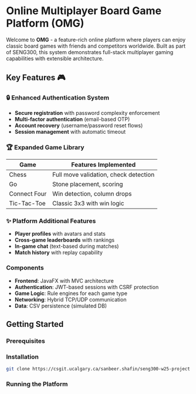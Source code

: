# Online Multiplayer Board Game Platform (OMG)

Welcome to **OMG** - a feature-rich online platform where players can enjoy classic board games with friends and competitors worldwide. Built as part of SENG300, this system demonstrates full-stack multiplayer gaming capabilities with extensible architecture.

## Key Features 🎮

### 🔒 Enhanced Authentication System
- **Secure registration** with password complexity enforcement
- **Multi-factor authentication** (email-based OTP)
- **Account recovery** (username/password reset flows)
- **Session management** with automatic timeout

### 🏆 Expanded Game Library
| Game        | Features Implemented                  |
|-------------|---------------------------------------|
| Chess       | Full move validation, check detection |
| Go          | Stone placement, scoring              |
| Connect Four| Win detection, column drops           |
| Tic-Tac-Toe | Classic 3x3 with win logic            |

### ✨ Platform Additional Features
- **Player profiles** with avatars and stats
- **Cross-game leaderboards** with rankings
- **In-game chat** (text-based during matches)
- **Match history** with replay capability

### Components
- **Frontend**: JavaFX with MVC architecture
- **Authentication**: JWT-based sessions with CSRF protection
- **Game Logic**: Rule engines for each game type
- **Networking**: Hybrid TCP/UDP communication
- **Data**: CSV persistence (simulated DB)

## Getting Started

### Prerequisites


### Installation
```bash
git clone https://csgit.ucalgary.ca/sanbeer.shafin/seng300-w25-project
```

### Running the Platform
